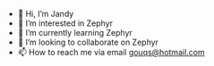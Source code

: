 - 👋 Hi, I’m Jandy
- 👀 I’m interested in Zephyr
- 🌱 I’m currently learning Zephyr
- 💞️ I’m looking to collaborate on Zephyr
- 📫 How to reach me via email gouqs@hotmail.com

<!---
ck-telecom/ck-telecom is a ✨ special ✨ repository because its `README.md` (this file) appears on your GitHub profile.
You can click the Preview link to take a look at your changes.
--->
